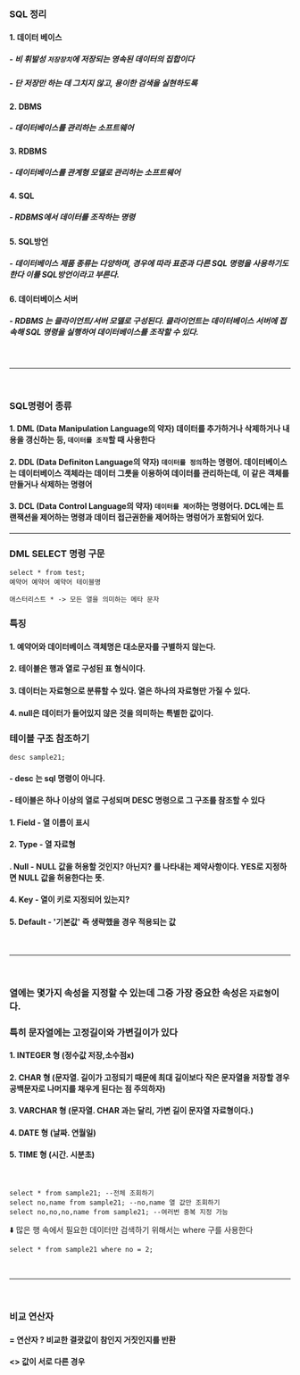 ### SQL 정리

#### 1. 데이터 베이스
##### - 비 휘발성 `저장장치`에 저장되는 영속된 데이터의 집합이다
##### - 단 저장만 하는 데 그치지 않고, 용이한 검색을 실현하도록
#### 2. DBMS 
##### - 데이터베이스를 관리하는 소프트웨어
#### 3. RDBMS
##### - 데이터베이스를 관계형 모델로 관리하는 소프트웨어 
#### 4. SQL
##### - RDBMS에서 데이터를 조작하는 명령 
#### 5. SQL방언
##### - 데이터베이스 제품 종류는 다양하며, 경우에 따라 표준과 다른 SQL 명령을 사용하기도 한다 이를 SQL방언이라고 부른다.
#### 6. 데이터베이스 서버
##### - RDBMS 는 클라이언트/서버 모델로 구성된다. 클라이언트는 데이터베이스 서버에 접속해 SQL 명령을 실행하여 데이터베이스를 조작할 수 있다.

<br>

---

<br>

### SQL명령어 종류
#### 1. DML (Data Manipulation Language의 약자) 데이터를 추가하거나 삭제하거나 내용을 갱신하는 등, `데이터를 조작`할 때 사용한다
#### 2. DDL (Data Definiton Language의 약자) `데이터를 정의`하는 명령어. 데이터베이스는 데이터베이스 객체라는 데이터 그릇을 이용하여 데이터를 관리하는데, 이 같은 객체를 만들거나 삭제하는 명령어
#### 3. DCL (Data Control Language의 약자) `데이터를 제어`하는 명령어다. DCL에는 트랜잭션을 제어하는 명령과 데이터 접근권한을 제어하는 명렁어가 포함되어 있다.

---

### DML SELECT 명령 구문

```
select * from test;
예약어 예약어 예약어 테이블명

애스터리스트 * -> 모든 열을 의미하는 메타 문자 
```


### 특징

#### 1. 예약어와 데이터베이스 객체명은 대소문자를 구별하지 않는다. 
#### 2. 테이블은 행과 열로 구성된 표 형식이다.
#### 3. 데이터는 자료형으로 분류할 수 있다. 열은 하나의 자료형만 가질 수 있다. 
#### 4. null은 데이터가 들어있지 않은 것을 의미하는 특별한 값이다.

### 테이블 구조 참조하기

```
desc sample21;
```

   #### - desc 는 sql 명령이 아니다.
   #### - 테이블은 하나 이상의 열로 구성되며 DESC 명령으로 그 구조를 참조할 수 있다
#### 1. Field - 열 이름이 표시
#### 2. Type - 열 자료형
#### . Null - NULL 값을 허용할 것인지? 아닌지? 를 나타내는 제약사항이다. YES로 지정하면 NULL 값을 허용한다는 뜻.
#### 4. Key - 열이 키로 지정되어 있는지?
#### 5. Default - '기본값' 즉 생략했을 경우 적용되는 값 

<br>

---

<br>

### 열에는 몇가지 속성을 지정할 수 있는데 그중 가장 중요한 속성은 `자료형`이다.
### 특히 문자열에는 고정길이와 가변길이가 있다

#### 1. INTEGER 형 (정수값 저장,소수점x)
#### 2. CHAR 형 (문자열. 길이가 고정되기 때문에 최대 길이보다 작은 문자열을 저장할 경우 공백문자로 나머지를 채우게 된다는 점 주의하자)
#### 3. VARCHAR 형 (문자열. CHAR 과는 달리, 가변 길이 문자열 자료형이다.) 
#### 4. DATE 형 (날짜. 연월일)
#### 5. TIME 형 (시간. 시분초)

<br>

```
select * from sample21; --전체 조회하기 
select no,name from sample21; --no,name 열 값만 조회하기
select no,no,no,name from sample21; --여러번 중복 지정 가능 
```

⬇️  많은 행 속에서 필요한 데이터만 검색하기 위해서는 where 구를 사용한다 

```
select * from sample21 where no = 2;
```

<br>

---

<br>

### 비교 연산자
#### = 연산자 ? 비교한 결괏값이 참인지 거짓인지를 반환 <br/>
#### <> 값이 서로 다른 경우